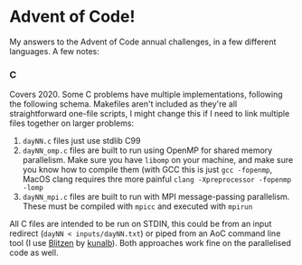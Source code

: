 # Advent of Code!

My answers to the Advent of Code annual challenges, in a few different languages. A few notes:

### C
Covers 2020. Some C problems have multiple implementations, following the following schema. Makefiles aren't included as they're all straightforward one-file scripts, I might change this if I need to link multiple files together on larger problems:

1. `dayNN.c` files just use stdlib C99
2. `dayNN_omp.c` files are built to run using OpenMP for shared memory parallelism. Make sure you have `libomp` on your machine, and make sure you know how to compile them (with GCC this is just `gcc -fopenmp`, MacOS clang requires thre more painful `clang -Xpreprocessor -fopenmp -lomp`
3. `dayNN_mpi.c` files are built to run with MPI message-passing parallelism. These must be compiled with `mpicc` and executed with `mpirun`

All C files are intended to be run on STDIN, this could be from an input redirect (`dayNN < inputs/dayNN.txt`) or piped from an AoC command line tool (I use [Blitzen](https://github.com/kunalb/blitzen) by [kunalb](https://github.com/kunalb/)). Both approaches work fine on the parallelised code as well.
